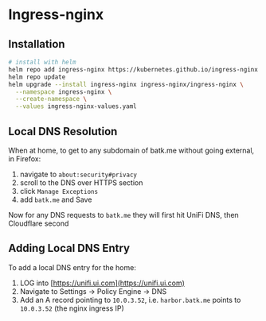 # Ingress-nginx

## Installation

```bash
# install with helm
helm repo add ingress-nginx https://kubernetes.github.io/ingress-nginx
helm repo update
helm upgrade --install ingress-nginx ingress-nginx/ingress-nginx \
  --namespace ingress-nginx \
  --create-namespace \
  --values ingress-nginx-values.yaml
```

## Local DNS Resolution

When at home, to get to any subdomain of batk.me without going external, in Firefox:

1. navigate to `about:security#privacy`
2. scroll to the DNS over HTTPS section
3. click `Manage Exceptions`
4. add `batk.me` and Save

Now for any DNS requests to `batk.me` they will first hit UniFi DNS, then Cloudflare second

## Adding Local DNS Entry

To add a local DNS entry for the home:

1. LOG into [https://unifi.ui.com](https://unifi.ui.com)
2. Navigate to Settings -> Policy Engine -> DNS
3. Add an A record pointing to `10.0.3.52`, i.e. `harbor.batk.me` points to `10.0.3.52` (the nginx ingress IP)
